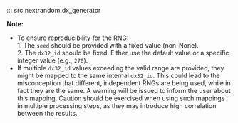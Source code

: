 ::: src.nextrandom.dx_generator

**Note:**

- To ensure reproducibility for the RNG:    
       1. The `seed` should be provided with a fixed value (non-None).    
       2. The `dx32_id` should be fixed. Either use the default value or a specific    
         integer value (e.g., `270`).    
- If multiple `dx32_id` values exceeding the valid range are provided, 
   they might be mapped to the same internal `dx32_id`. This could lead to 
   the misconception that different, independent RNGs are being used, while 
   in fact they are the same. A warning will be issued to inform the user 
   about this mapping. Caution should be exercised when using such mappings 
   in multiple processing steps, as they may introduce high correlation between 
   the results.
